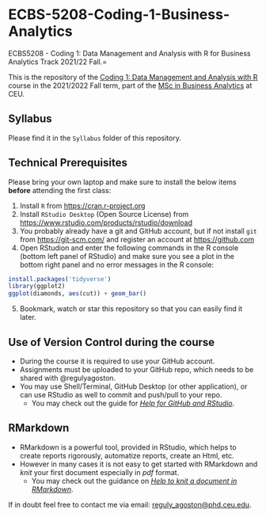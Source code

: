 # ECBS-5208-Coding-1-Business-Analytics
ECBS5208 - Coding 1: Data Management and Analysis with R for Business Analytics Track 2021/22 Fall.=

This is the repository of the [Coding 1: Data Management and Analysis with R](https://courses.ceu.edu/courses/2021-2022/coding-1-data-management-and-analysis-r)
course in the 2021/2022 Fall term, part of the [MSc in Business Analytics](https://economics.ceu.edu/program/master-science-business-analytics) at CEU.

## Syllabus

Please find it in the `Syllabus` folder of this repository.

## Technical Prerequisites

Please bring your own laptop and make sure to install the below items **before** attending the first class:

1. Install `R` from https://cran.r-project.org
2. Install `RStudio Desktop` (Open Source License) from https://www.rstudio.com/products/rstudio/download
3. You probably already have a git and GitHub account, but if not install `git` from https://git-scm.com/ and register an account at https://github.com
4. Open RStudion and enter the following commands in the R console (bottom left panel of RStudio) and make sure you see a plot in the bottom right panel and no error messages in the R console:

```r
install.packages('tidyverse')
library(ggplot2)
ggplot(diamonds, aes(cut)) + geom_bar()
```
5. Bookmark, watch or star this repository so that you can easily find it later.

## Use of Version Control during the course

- During the course it is required to use your GitHub account. 
- Assignments must be uploaded to your GitHub repo, which needs to be shared with @regulyagoston.
- You may use Shell/Terminal, GitHub Desktop (or other application), or can use RStudio as well to commit and push/pull to your repo.
  * You may check out the guide for [*Help for GitHub and RStudio*](https://github.com/regulyagoston/BA21_Coding/blob/main/Help/help_github_n_Rstudio.md).

## RMarkdown

- RMarkdown is a powerful tool, provided in RStudio, which helps to create reports rigorously, automatize reports, create an Html, etc.
- However in many cases it is not easy to get started with RMarkdown and *knit* your first document especially in *pdf* format.
  * You may check out the guidance on [*Help to knit a document in RMarkdown*](https://github.com/regulyagoston/BA21_Coding/blob/main/Help/help_rmarkdown.md).

If in doubt feel free to contact me via email: reguly_agoston@phd.ceu.edu.

